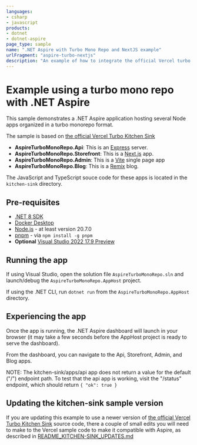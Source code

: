 ```yaml
---
languages:
- csharp
- javascript
products:
- dotnet
- dotnet-aspire
page_type: sample
name: ".NET Aspire with Turbo Mono Repo and NextJS example"
urlFragment: "aspire-turbo-nextjs"
description: "An example of how to integrate the official Vercel turbo nextjs kitchen sink example into a .NET Aspire app."
---
```


# Example using a turbo mono repo with .NET Aspire

This sample demonstrates a .NET Aspire application hosting several Node apps organized in a turbo monorepo format. 

The sample is based on [the official Vercel Turbo Kitchen Sink](https://vercel.com/templates/remix/turborepo-kitchensink)

- **AspireTurboMonoRepo.Api**: This is an [Express](https://expressjs.com/) server.
- **AspireTurboMonoRepo.Storefront**: This is a [Next.js](https://nextjs.org/) app.
- **AspireTurboMonoRepo.Admin**: This is a [Vite](https://vitejs.dev/) single page app
- **AspireTurboMonoRepo.Blog**: This is a [Remix](https://remix.run/) blog.

The JavaScript and TypeScript souce code for these apps is located in the `kitchen-sink` directory.

## Pre-requisites

- [.NET 8 SDK](https://dotnet.microsoft.com/download/dotnet/8.0)
- [Docker Desktop](https://www.docker.com/products/docker-desktop/)
- [Node.js](https://nodejs.org) - at least version 20.7.0
- [pnpm](https://pnpm.io) - via `npm install -g pnpm`
- **Optional** [Visual Studio 2022 17.9 Preview](https://visualstudio.microsoft.com/vs/preview/)

## Running the app

If using Visual Studio, open the solution file `AspireTurboMonoRepo.sln` and launch/debug the `AspireTurboMonoRepo.AppHost` project.

If using the .NET CLI, run `dotnet run` from the `AspireTurboMonoRepo.AppHost` directory.

## Experiencing the app

Once the app is running, the .NET Aspire dashboard will launch in your browser 
(it may take a few seconds before the AppHost project is ready to serve the dashboard).

From the dashboard, you can navigate to the Api, Storefront, Admin, and Blog apps.

NOTE: The kitchen-sink/apps/api app does not return a value
for the default ("/") endpoint path. To test that the api app is
working, visit the "/status" endpoint, which should return `{ "ok": true }`

## Updating the kitchen-sink sample version

If you are updating this example to use a newer version of [the official Vercel Turbo Kitchen Sink](https://vercel.com/templates/remix/turborepo-kitchensink) 
source code, there a couple of small edits you will need to make to the Vercel sample code to make it 
compatible with Aspire, as described in [README_KITCHEN-SINK_UPDATES.md](README_KITCHEN-SINK_UPDATES.md)